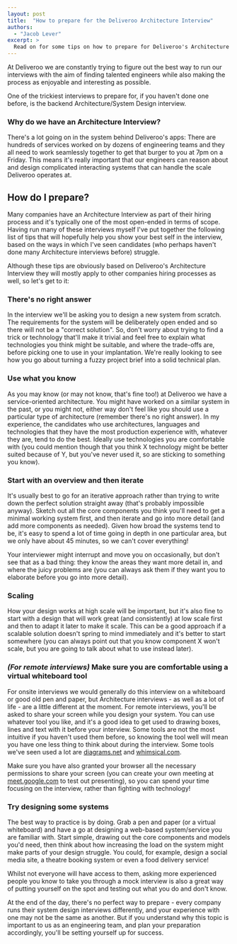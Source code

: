 ```yaml
---
layout: post
title:  "How to prepare for the Deliveroo Architecture Interview"
authors:
  - "Jacob Lever"
excerpt: >
  Read on for some tips on how to prepare for Deliveroo's Architecture Interview, written by the Engineers who themselves run the Architecture Interviews at Deliveroo.
---
```


At Deliveroo we are constantly trying to figure out the best way to run our interviews with the aim of finding talented engineers while also making the process as enjoyable and interesting as possible.

One of the trickiest interviews to prepare for, if you haven't done one before, is the backend Architecture/System Design interview. 

### Why do we have an Architecture Interview?
There's a lot going on in the system behind Deliveroo's apps: There are hundreds of services worked on by dozens of engineering teams and they all need to work seamlessly together to get that burger to you at 7pm on a Friday. This means it's really important that our engineers can reason about and design complicated interacting systems that can handle the scale Deliveroo operates at.

## How do I prepare?
Many companies have an Architecture Interview as part of their hiring process and it's typically one of the most open-ended in terms of scope. Having run many of these interviews myself I've put together the following list of tips that will hopefully help you show your best self in the interview, based on the ways in which I've seen candidates (who perhaps haven't done many Architecture interviews before) struggle.

Although these tips are obviously based on Deliveroo's Architecture Interview they will mostly apply to other companies hiring processes as well, so let's get to it:

### There's no right answer
In the interview we'll be asking you to design a new system from scratch. The requirements for the system will be deliberately open ended and so there will not be a "correct solution". So, don't worry about trying to find a trick or technology that'll make it trivial and feel free to explain what technologies you think might be suitable, and where the trade-offs are, before picking one to use in your implantation. We're really looking to see how you go about turning a fuzzy project brief into a solid technical plan.

### Use what you know
As you may know (or may not know, that's fine too!) at Deliveroo we have a service-oriented architecture. You might have worked on a similar system in the past, or you might not, either way don't feel like you should use a particular type of architecture (remember there's no right answer). In my experience, the candidates who use architectures, languages and technologies that they have the most production experience with, whatever they are, tend to do the best. Ideally use technologies you are comfortable with (you could mention though that you think X technology might be better suited because of Y, but you've never used it, so are sticking to something you know).

### Start with an overview and then iterate
It's usually best to go for an iterative approach rather than trying to write down the perfect solution straight away (that's probably impossible anyway). Sketch out all the core components you think you'll need to get a minimal working system first, and then iterate and go into more detail (and add more components as needed). Given how broad the systems tend to be, it's easy to spend a lot of time going in depth in one particular area, but we only have about 45 minutes, so we can't cover everything!

Your interviewer might interrupt and move you on occasionally, but don't see that as a bad thing: they know the areas they want more detail in, and where the juicy problems are (you can always ask them if they want you to elaborate before you go into more detail).

### Scaling
How your design works at high scale will be important, but it's also fine to start with a design that will work great (and consistently) at low scale first and then to adapt it later to make it scale. This can be a good approach if a scalable solution doesn't spring to mind immediately and it's better to start somewhere (you can always point out that you know component X won't scale, but you are going to talk about what to use instead later).

### _(For remote interviews)_ Make sure you are comfortable using a virtual whiteboard tool
For onsite interviews we would generally do this interview on a whiteboard or good old pen and paper, but Architecture interviews - as well as a lot of life - are a little different at the moment. For remote interviews, you'll be asked to share your screen while you design your system. You can use whatever tool you like, and it's a good idea to get used to drawing boxes, lines and text with it before your interview. Some tools are not the most intuitive if you haven't used them before, so knowing the tool well will mean you have one less thing to think about during the interview. Some tools we've seen used a lot are [diagrams.net](https://www.diagrams.net/) and [whimsical.com](https://whimsical.com/).

Make sure you have also granted your browser all the necessary permissions to share your screen (you can create your own meeting at [meet.google.com](https://meet.google.com/) to test out presenting), so you can spend your time focusing on the interview, rather than fighting with technology!

### Try designing some systems
The best way to practice is by doing. Grab a pen and paper (or a virtual whiteboard) and have a go at designing a web-based system/service you are familiar with. Start simple, drawing out the core components and models you'd need, then think about how increasing the load on the system might make parts of your design struggle. You could, for example, design a social media site, a theatre booking system or even a food delivery service!

Whilst not everyone will have access to them, asking more experienced people you know to take you through a mock interview is also a great way of putting yourself on the spot and testing out what you do and don't know.

At the end of the day, there's no perfect way to prepare - every company runs their system design interviews differently, and your experience with one may not be the same as another. But if you understand why this topic is important to us as an engineering team, and plan your preparation accordingly, you'll be setting yourself up for success.
